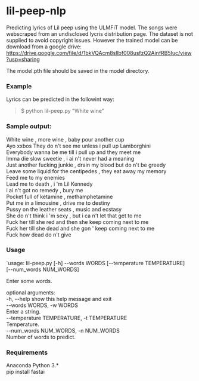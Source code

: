 # lil-peep-nlp

Predicting lyrics of Lil peep using the ULMFiT model. The songs were webscraped from an undisclosed lycris distribution page. The dataset is not supplied to avoid copyright issues. However the trained model can be download from a google drive:  
https://drive.google.com/file/d/1bkVQAcm8sllbf008usfzQ2AinfRB5Iuc/view?usp=sharing

The model.pth file should be saved in the model directory.

### Example
Lyrics can be predicted in the followint way:  
>$ python lil-peep.py "White wine"

### Sample output:   
White wine , more wine , baby pour another cup   
  Ayo xxbos They do n't see me unless i pull up Lamborghini    
  Everybody wanna be me till i pull up and they meet me   
  Imma die slow sweetie , i ai n't never had a meaning   
  Just another fucking junkie , drain my blood but do n't be greedy   
  Leave some liquid for the centipedes , they eat away my memory   
  Feed me to my enemies   
  Lead me to death , i 'm Lil Kennedy   
  i ai n't got no remedy , bury me   
  Pocket full of ketamine , methamphetamine   
  Put me in a limousine , drive me to destiny    
  Pussy on the leather seats , music and ecstasy   
  She do n't think i 'm sexy , but i ca n't let that get to me   
  Fuck her till she red and then she keep coming next to me   
  Fuck her till she dead and she gon ' keep coming next to me   
  Fuck how dead do n't give   


### Usage

`usage: lil-peep.py [-h] --words WORDS [--temperature TEMPERATURE]  
                   [--num_words NUM_WORDS]    

Enter some words.  

optional arguments:  
  -h, --help            show this help message and exit  
  --words WORDS, -w WORDS   
                        Enter a string.  
  --temperature TEMPERATURE, -t TEMPERATURE   
                        Temperature.   
  --num_words NUM_WORDS, -n NUM_WORDS   
                        Number of words to predict.  

### Requirements  
Anaconda Python 3.*  
pip install fastai
